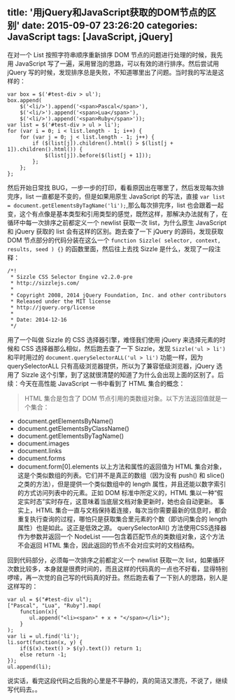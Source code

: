title: '用jQuery和JavaScript获取的DOM节点的区别'
date: 2015-09-07 23:26:20
categories: JavaScript
tags: [JavaScript, jQuery]
---
在对一个 List 按照字符串顺序重新排序 DOM 节点的问题进行处理的时候，我先用 JavaScript 写了一遍，采用冒泡的思路，可以有效的进行排序。然后尝试用 jQuery 写的时候，发现排序总是失败，不知道哪里出了问题。当时我的写法是这样的：
```
var box = $('#test-div > ul');
box.append(
    $('<li/>').append('<span>Pascal</span>'),
    $('<li/>').append('<span>Lua</span>'),
    $('<li/>').append('<span>Ruby</span>'));
var list = $('#test-div > ul > li');
for (var i = 0; i < list.length - 1; i++) {
    for (var j = 0; j < list.length - 1; j++) {
        if ($(list[j]).children().html() > $(list[j + 1]).children().html()) {
            $(list[j]).before($(list[j + 1]));
        };
    };
};
```
<!-- more -->
然后开始日常找 BUG，一步一步的打印，看看原因出在哪里了，然后发现每次排完序，list 一直都是不变的，但是如果用原生 JavaScript 的写法，直接 `var list = document.getElementsByTagName('li');`,那么每次排完序，list 也会跟着一起变，这个有点像是基本类型和引用类型的感觉，既然这样，那解决办法就有了，在循环中每一次排序之前都定义一个 newlist 获取一次 list，为什么原生 JavaScript 和 jQuery 获取的 list 会有这样的区别。跑去查了一下 jQuery 的源码，发现获取 DOM 节点部分的代码分装在这么一个 `function Sizzle( selector, context, results, seed ) {}` 的函数里面，然后往上去找 Sizzle 是什么，发现了一段注释：
```
/*!
 * Sizzle CSS Selector Engine v2.2.0-pre
 * http://sizzlejs.com/
 *
 * Copyright 2008, 2014 jQuery Foundation, Inc. and other contributors
 * Released under the MIT license
 * http://jquery.org/license
 *
 * Date: 2014-12-16
 */
```
用了一个叫做 Sizzle 的 CSS 选择器引擎，难怪我们使用 jQuery 来选择元素的时候和 CSS 选择器那么相似，然后跑去查了一下 Sizzle，发现 `Sizzle('ul > li')` 和平时用过的 `document.querySelectorALL('ul > li')` 功能一样，因为 querySelectorALL 只有高级浏览器提供，所以为了兼容低级浏览器，jQuery 选用了 Sizzle 这个引擎，到了这就很清楚的知道了为什么会出现上面的区别了。后续：今天在高性能 JavaScript 一书中看到了 HTML 集合的概念：
>HTML 集合是包含了 DOM 节点引用的类数组对象。以下方法返回值就是一个集合：
* document.getElementsByName()
* document.getElementsByClassName()
* document.getElementsByTagName()
* document.images
* document.links
* document.forms
* document.form[0].elements
以上方法和属性的返回值为 HTML 集合对象，这是个类似数组的列表。它们并不是真正的数组（因为没有 push() 和 slice() 之类的方法），但是提供一个类似数组中的 length 属性，并且还能以数字索引的方式访问列表中的元素。正如 DOM 标准中所定义的，HTML 集以一种“假定实时态”实时存在，这意味着当底层文档对象更新时，她也会自动更新。
事实上，HTML 集合一直与文档保持着连接，每次当你需要最新的信息时，都会重复执行查询的过程，哪怕只是获取集合里元素的个数（即访问集合的 length 属性）也是如此。这正是低效之源。
querySelectorAll() 方法使用CSS选择器作为参数并返回一个 NodeList ——包含着匹配节点的类数组对象，这个方法不会返回 HTML 集合，因此返回的节点不会对应实时的文档结构。

回到代码部分，必须每一次排序之前都定义一个 newlist 获取一次 list，如果循环次数比较多，本身就是很费时间的，而且这样的代码真的一点也不好看，显得特别啰嗦，再一次觉的自己写的代码真的好丑。然后跑去看了一下别人的思路，别人是这样写的：
```
var ul = $("#test-div ul");
["Pascal", "Lua", "Ruby"].map(
    function(x){
       ul.append("<li><span>" + x + "</span></li>");
    }
);
var li = ul.find('li');
li.sort(function(x, y) {
    if($(x).text() > $(y).text()) return 1;
    else return -1;
});
ul.append(li);
```
说实话，看完这段代码之后我的心里是不平静的，真的简洁又漂亮，不说了，继续写代码去。。